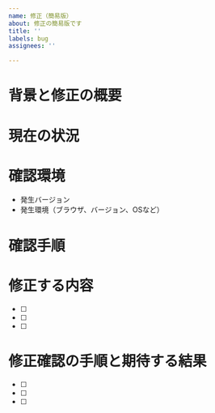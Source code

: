 ```yaml
---
name: 修正（簡易版）
about: 修正の簡易版です
title: ''
labels: bug
assignees: ''

---
```


# 背景と修正の概要
<!-- なぜこの修正が必要か、どういった問題を解決する必要があるのかを記述します。 -->

# 現在の状況
<!-- 現在の状況が確認できるスクリーンショット、URLを貼ってください。 -->

# 確認環境
<!-- 必要に応じて確認できる環境を記述してください。特にバージョンによって発生する、発生しないことがあるため、そういった場合には詳細に記載してください。 -->

- 発生バージョン
- 発生環境（ブラウザ、バージョン、OSなど）

# 確認手順
<!-- バグの再現性はとても重要です。どういった手順で再現が出来るかを記載してください。 -->

# 修正する内容
<!-- どういった修正を施すかを書いてください。 -->

- [ ] 
- [ ] 
- [ ] 

# 修正確認の手順と期待する結果
<!-- どういう手順で、どういうことが確認できればよいかについて記述します。 -->

- [ ]  
- [ ] 
- [ ] 
